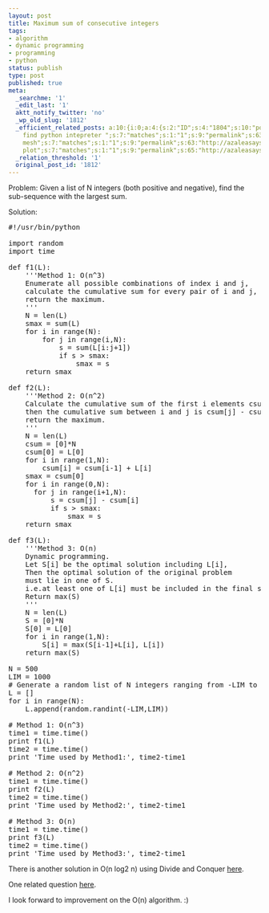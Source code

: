 ```yaml
---
layout: post
title: Maximum sum of consecutive integers
tags:
- algorithm
- dynamic programming
- programming
- python
status: publish
type: post
published: true
meta:
  _searchme: '1'
  _edit_last: '1'
  aktt_notify_twitter: 'no'
  _wp_old_slug: '1812'
  _efficient_related_posts: a:10:{i:0;a:4:{s:2:"ID";s:4:"1804";s:10:"post_title";s:32:"找钱问题--动态规划一例";s:7:"matches";s:1:"3";s:9:"permalink";s:91:"http://azaleasays.com/2011/02/16/coin-change-problem-an-application-of-dynamic-programming/";}i:1;a:4:{s:2:"ID";s:4:"1792";s:10:"post_title";s:30:"Cannot
    find python intepreter ";s:7:"matches";s:1:"1";s:9:"permalink";s:63:"http://azaleasays.com/2011/01/15/cannot-find-python-intepreter/";}i:2;a:4:{s:2:"ID";s:4:"1776";s:10:"post_title";s:42:"python判断字符串是否是回文结构";s:7:"matches";s:1:"1";s:9:"permalink";s:61:"http://azaleasays.com/2010/12/11/python-string-is-palindrome/";}i:3;a:4:{s:2:"ID";s:4:"1762";s:10:"post_title";s:50:"matplotlib绘图实例3：染色体直线示意图";s:7:"matches";s:1:"1";s:9:"permalink";s:74:"http://azaleasays.com/2010/12/02/matplotlib-example-lines-for-chromosomes/";}i:4;a:4:{s:2:"ID";s:4:"1715";s:10:"post_title";s:24:"Python菊花文转换器";s:7:"matches";s:1:"1";s:9:"permalink";s:90:"http://azaleasays.com/2010/10/11/python-converter-for-juhuaren-html-character-entity-1161/";}i:5;a:4:{s:2:"ID";s:4:"1687";s:10:"post_title";s:40:"Python保留list只出现一次的元素";s:7:"matches";s:1:"1";s:9:"permalink";s:76:"http://azaleasays.com/2010/08/30/python-keep-list-elements-that-appear-once/";}i:6;a:4:{s:2:"ID";s:4:"1420";s:10:"post_title";s:30:"用Python漂亮地打印序列";s:7:"matches";s:1:"1";s:9:"permalink";s:72:"http://azaleasays.com/2010/07/15/print-sequence-beatifully-using-python/";}i:7;a:4:{s:2:"ID";s:4:"1407";s:10:"post_title";s:25:"在Python中调用RNAfold";s:7:"matches";s:1:"1";s:9:"permalink";s:55:"http://azaleasays.com/2010/05/19/use-rnafold-in-python/";}i:8;a:4:{s:2:"ID";s:4:"1371";s:10:"post_title";s:36:"matplotlib绘图实例2：color
    mesh";s:7:"matches";s:1:"1";s:9:"permalink";s:63:"http://azaleasays.com/2010/04/29/matplotlib-example-color-mesh/";}i:9;a:4:{s:2:"ID";s:4:"1374";s:10:"post_title";s:38:"matplotlib绘图实例1：scatter
    plot";s:7:"matches";s:1:"1";s:9:"permalink";s:65:"http://azaleasays.com/2010/04/28/matplotlib-example-scatter-plot/";}}
  _relation_threshold: '1'
  original_post_id: '1812'
---
```

Problem: 
Given a list of N integers (both positive and negative), find the sub-sequence with the largest sum.

Solution:
<pre>#!/usr/bin/python

import random
import time

def f1(L):
    '''Method 1: O(n^3)
    Enumerate all possible combinations of index i and j,
    calculate the cumulative sum for every pair of i and j,
    return the maximum.
    '''
    N = len(L)
    smax = sum(L)
    for i in range(N):
        for j in range(i,N):
            s = sum(L[i:j+1])
            if s &gt; smax:
                smax = s
    return smax

def f2(L):
    '''Method 2: O(n^2)
    Calculate the cumulative sum of the first i elements csum,
    then the cumulative sum between i and j is csum[j] - csum[i],
    return the maximum.
    '''
    N = len(L)
    csum = [0]*N
    csum[0] = L[0]
    for i in range(1,N):
        csum[i] = csum[i-1] + L[i]
    smax = csum[0]
    for i in range(0,N):
      for j in range(i+1,N):
          s = csum[j] - csum[i]
          if s &gt; smax:
              smax = s
    return smax

def f3(L):
    '''Method 3: O(n)
    Dynamic programming.
    Let S[i] be the optimal solution including L[i],
    Then the optimal solution of the original problem 
    must lie in one of S.
    i.e.at least one of L[i] must be included in the final solution
    Return max(S)
    '''
    N = len(L)
    S = [0]*N
    S[0] = L[0]
    for i in range(1,N):
        S[i] = max(S[i-1]+L[i], L[i])
    return max(S)

N = 500
LIM = 1000
# Generate a random list of N integers ranging from -LIM to LIM
L = []
for i in range(N):
    L.append(random.randint(-LIM,LIM))

# Method 1: O(n^3)
time1 = time.time()
print f1(L)
time2 = time.time()
print 'Time used by Method1:', time2-time1

# Method 2: O(n^2)
time1 = time.time()
print f2(L)
time2 = time.time()
print 'Time used by Method2:', time2-time1

# Method 3: O(n)
time1 = time.time()
print f3(L)
time2 = time.time()
print 'Time used by Method3:', time2-time1</pre>
There is another solution in O(n log2 n) using Divide and Conquer <a href="http://www.fearme.com/misc/alg/node101.html" target="_blank">here</a>.

One related question <a href="http://stackoverflow.com/questions/4487438/maximum-sum-of-non-consecutive-elements" target="_blank">here</a>.

I look forward to improvement on the O(n) algorithm. :)
